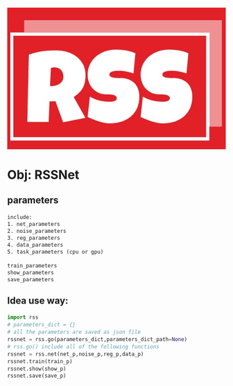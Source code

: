 ![](./statics/logo.jpg)

# Obj: RSSNet

## parameters
```
include:
1. net_parameters
2. noise_parameters
3. reg_parameters
4. data_parameters
5. task_parameters (cpu or gpu)

train_parameters
show_parameters
save_parameters
```



## Idea use way:
```python
import rss
# parameters_dict = {}
# all the parameters are saved as json file
rssnet = rss.go(parameters_dict,parameters_dict_path=None)
# rss.go() include all of the following functions
rssnet = rss.net(net_p,noise_p,reg_p,data_p)
rssnet.train(train_p)
rssnet.show(show_p)
rssnet.save(save_p)
```